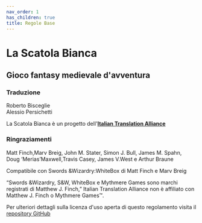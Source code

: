 ```yaml
---
nav_order: 1
has_children: true
title: Regole Base
---
```

# La Scatola Bianca

## Gioco fantasy medievale d'avventura

### Traduzione
Roberto Bisceglie  
Alessio Persichetti

La Scatola Bianca è un progetto dell'[**Italian Translation Alliance**](https://italian-translation-alliance.github.io)

### Ringraziamenti
Matt Finch,Marv Breig, John M. Stater, Simon J. Bull, James M. Spahn, Doug ‘Merias’Maxwell,Travis Casey, James V.West e Arthur Braune 

Compatibile con Swords &Wizardry:WhiteBox di Matt Finch e Marv Breig

“Swords &Wizardry, S&W, WhiteBox e Mythmere Games sono marchi registrati di Matthew J. Finch,”
Italian Translation Alliance non è affiliato con Matthew J. Finch o Mythmere Games™.

Per ulteriori dettagli sulla licenza d'uso aperta di questo regolamento visita il [repository GitHub](//github.com/Italian-Translation-Alliance/la-scatola-bianca) 